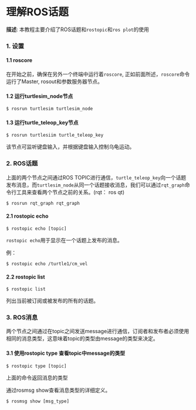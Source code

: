 # 理解ROS话题

**描述**: 本教程主要介绍了ROS话题和`rostopic`和`ros plot`的使用

### 1. 设置

#### 1.1 roscore

在开始之前，确保在另外一个终端中运行着`roscore`, 正如前面所述，`roscore`命令运行了Master, rosout和参数服务器节点。

#### 1.2 运行turtlesim_node节点

```shell
$ rosrun turtlesim turtlesim_node
```

#### 1.3 运行turtle_teleop_key节点

```shell
$ rosrun turtlesiim turtle_teleop_key
```

该节点可监听键盘输入，并根据键盘输入控制乌龟运动。

### 2. ROS话题

上面的两个节点之间通过ROS TOPIC进行通信，`turtle_teleop_key`向一个话题发布消息，而`turtlesim_node`从同一个话题接收消息，我们可以通过`rqt_graph`命令行工具来查看两个节点之前的关系。(rqt： ros qt)

```shell
$ rosrun rqt_graph rqt_graph
```

#### 2.1 rostopic echo

```shell
$ rostopic echo [topic]
```

`rostopic echo`用于显示在一个话题上发布的消息。 

例：

```shell
$ rostopic echo /turtle1/cm_vel
```

#### 2.2 rostopic list

```shell
$ rostopic list
```

列出当前被订阅或被发布的所有的话题。

### 3. ROS消息

两个节点之间通过在topic之间发送message进行通信，订阅者和发布者必须使用相同的消息类型，这意味着topic的类型由message的类型来决定。

#### 3.1 使用rostopic type 查看topic中message的类型

```shell
$ rostopic type [topic]
```

上面的命令返回消息的类型

通过rosmsg show查看消息类型的详细定义。

```shell
$ rosmsg show [msg_type]
```

